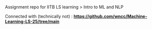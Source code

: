 Assignment repo for IITB LS learning > Intro to ML and NLP

Connected with (technically not) : **https://github.com/wncc/Machine-Learning-LS-25/tree/main**
